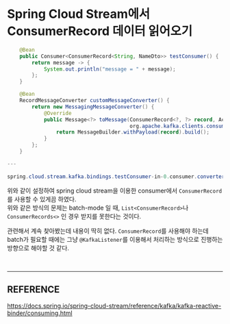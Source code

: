 # Spring Cloud Stream에서 ConsumerRecord 데이터 읽어오기

```java
    @Bean
    public Consumer<ConsumerRecord<String, NameDto>> testConsumer() {
        return message -> {
            System.out.println("message = " + message);
        };
    }

    @Bean
    RecordMessageConverter customMessageConverter() {
        return new MessagingMessageConverter() {
            @Override
            public Message<?> toMessage(ConsumerRecord<?, ?> record, Acknowledgment acknowledgment,
                                        org.apache.kafka.clients.consumer.Consumer<?, ?> consumer, Type payloadType) {
                return MessageBuilder.withPayload(record).build();
            }
        };
    }

---
  
spring.cloud.stream.kafka.bindings.testConsumer-in-0.consumer.converter-bean-name: customMessageConverter
```

위와 같이 설정하여 spring cloud stream을 이용한 consumer에서 ``ConsumerRecord``를 사용할 수 있게끔 하였다.  
위와 같은 방식의 문제는 batch-mode 일 때, ``List<ConsumerRecord>``나 ``ConsumerRecords<>`` 인 경우 받지를 못한다는 것이다.  

관련해서 계속 찾아봤는데 내용이 딱히 없다. ``ConsumerRecord``를 사용해야 하는데 batch가 필요할 때에는 그냥 ``@KafkaListener``를 이용해서 처리하는 방식으로 진행하는 방향으로 해야할 것 같다.  

<br/>

---

## REFERENCE

https://docs.spring.io/spring-cloud-stream/reference/kafka/kafka-reactive-binder/consuming.html

